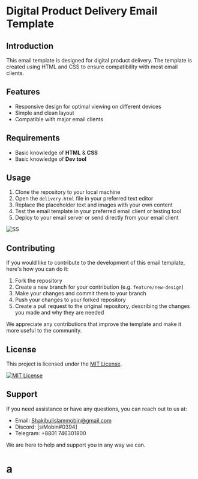 # Digital Product Delivery Email Template

## Introduction

This email template is designed for digital product delivery. The template is created using HTML and CSS to ensure compatibility with most email clients. 

## Features

- Responsive design for optimal viewing on different devices
- Simple and clean layout 
- Compatible with major email clients

## Requirements

- Basic knowledge of **HTML** & **CSS**
- Basic knowledge of **Dev tool**

## Usage

1. Clone the repository to your local machine
2. Open the `delivery.html` file in your preferred text editor
3. Replace the placeholder text and images with your own content
4. Test the email template in your preferred email client or testing tool
5. Deploy to your email server or send directly from your email client  
  
    
![SS](https://cdn.discordapp.com/attachments/1038786397194158142/1069882574744338502/Order_Delivery_page-0001.jpg)  

## Contributing

If you would like to contribute to the development of this email template, here's how you can do it:

1. Fork the repository
2. Create a new branch for your contribution (e.g. `feature/new-design`)
3. Make your changes and commit them to your branch
4. Push your changes to your forked repository
5. Create a pull request to the original repository, describing the changes you made and why they are needed

We appreciate any contributions that improve the template and make it more useful to the community.

## License

This project is licensed under the [MIT License](LICENSE).

[![MIT License](https://img.shields.io/badge/license-MIT-green.svg)](LICENSE)


## Support

If you need assistance or have any questions, you can reach out to us at:

- Email: Shakibulislammobin@gmail.com
- Discord: [siMobin#0394]
- Telegram: +8801 746301800

We are here to help and support you in any way we can.
# a
